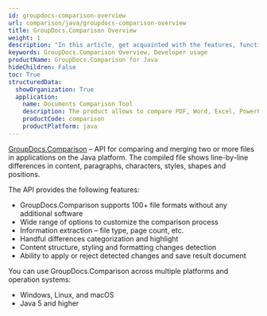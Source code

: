 ```yaml
---
id: groupdocs-comparison-overview
url: comparison/java/groupdocs-comparison-overview
title: GroupDocs.Comparison Overview
weight: 1
description: "In this article, get acquainted with the features, functions, supported file formats and developer usage of GroupDocs.Comparison for Java — API to compare two or more files and get the difference between them."
keywords: GroupDocs.Comparison Overview, Developer usage
productName: GroupDocs.Comparison for Java
hideChildren: False
toc: True
structuredData:
  showOrganization: True
  application:
    name: Documents Comparison Tool
    description: The product allows to compare PDF, Word, Excel, PowerPoint, AutoCad, Image, Code and much more file formats. Comparison API also supports accepting or rejecting changes, extracting document information and generating comparison reports
    productCode: comparison
    productPlatform: java
---
```


[GroupDocs.Comparison](https://products.groupdocs.com/comparison/java) – API for comparing and merging two or more files in applications on the Java platform. The compiled file shows line-by-line differences in content, paragraphs, characters, styles, shapes and positions.

The API provides the following features:

- GroupDocs.Comparison supports 100+ file formats without any additional software
- Wide range of options to customize the comparison process
- Information extraction – file type, page count, etc.
- Handful differences categorization and highlight
- Content structure, styling and formatting changes detection
- Ability to apply or reject detected changes and save result document 

You can use GroupDocs.Comparison across multiple platforms and operation systems:

* Windows, Linux, and macOS
* Java 5 and higher
